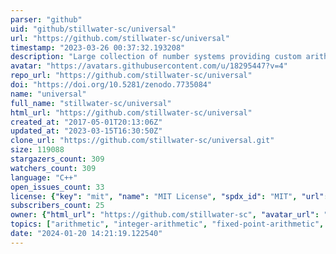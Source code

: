 ```yaml
---
parser: "github"
uid: "github/stillwater-sc/universal"
url: "https://github.com/stillwater-sc/universal"
timestamp: "2023-03-26 00:37:32.193208"
description: "Large collection of number systems providing custom arithmetic and mixed-precision algorithms for AI, Machine Learning, Computer Vision, Signal Processing, CAE, EDA, control, optimization, estimation, and approximation."
avatar: "https://avatars.githubusercontent.com/u/18295447?v=4"
repo_url: "https://github.com/stillwater-sc/universal"
doi: "https://doi.org/10.5281/zenodo.7735084"
name: "universal"
full_name: "stillwater-sc/universal"
html_url: "https://github.com/stillwater-sc/universal"
created_at: "2017-05-01T20:13:06Z"
updated_at: "2023-03-15T16:30:50Z"
clone_url: "https://github.com/stillwater-sc/universal.git"
size: 119088
stargazers_count: 309
watchers_count: 309
language: "C++"
open_issues_count: 33
license: {"key": "mit", "name": "MIT License", "spdx_id": "MIT", "url": "https://api.github.com/licenses/mit", "node_id": "MDc6TGljZW5zZTEz"}
subscribers_count: 25
owner: {"html_url": "https://github.com/stillwater-sc", "avatar_url": "https://avatars.githubusercontent.com/u/18295447?v=4", "login": "stillwater-sc", "type": "Organization"}
topics: ["arithmetic", "integer-arithmetic", "fixed-point-arithmetic", "rational-arithmetic", "floating-point-arithmetic", "posit-arithmetic", "interval-arithmetic", "quarter-precision", "half-precision", "quad-precision", "octa-precision", "arbitrary-precision", "arbitrary-precision-integers", "arbitrary-precision-arithmetic", "arbitrary-precision-floats", "c-plus-plus", "embedded-systems", "artificial-intelligence", "digital-signal-processing"]
date: "2024-01-20 14:21:19.122540"
---
```

